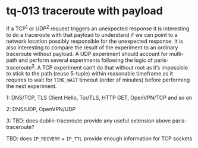 # tq-013 traceroute with payload

If a TCP<sup>[1](#fn1)</sup> or UDP<sup>[2](#fn2)</sup> request triggers an
unexpected response it is interesting to do a traceroute with that payload to
understand if we can point to a network location possibly responsible for the
unexpected response. It is also interesting to compare the result of the
experiment to an ordinary traceroute without payload. A UDP experiment should
account for multi-path and perform several experiments following the logic of
paris-traceroute<sup>[3](#fn3)</sup>. A TCP experiment can’t do that
without root as it’s impossible to stick to the path (reuse 5-tuple) within
reasonable timeframe as it requires to wait for `TIME_WAIT` timeout (order of
minutes) before performing the next experiment.

<a name="fn1">1</a>: DNS/TCP, TLS Client Hello, Tor/TLS, HTTP GET, OpenVPN/TCP and so on

<a name="fn2">2</a>: DNS/UDP, OpenVPN/UDP

<a name="fn3">3</a>: TBD: does dublin-traceroute provide any useful extension above paris-traceroute?

TBD: does `IP_RECVERR` + `IP_TTL` provide enough information for TCP sockets

